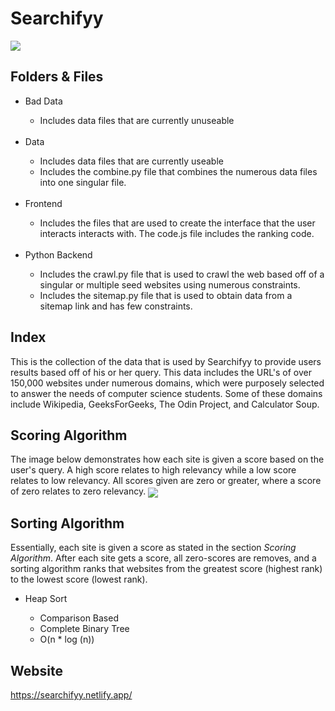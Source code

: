 # Searchifyy
<img align="center" src="https://github.com/EdwinKimsal/Searchifyy/assets/107333344/00fc0e22-425c-4989-9ea8-fda67e26d8be">

## Folders & Files
<ul>
  <li>Bad Data</li>
  <ul>
    <li>Includes data files that are currently unuseable</li>
  </ul>

  <br>

  <li>Data</li>
  <ul>
    <li>Includes data files that are currently useable</li>
    <li>Includes the combine.py file that combines the numerous data files into one singular file.</li>
  </ul>

  <br>

  <li>Frontend</li>
  <ul>
    <li>Includes the files that are used to create the interface that the user interacts interacts with. The code.js file includes the ranking code.</li>
  </ul>

  <br>
  
  <li>Python Backend</li>
  <ul>
    <li>Includes the crawl.py file that is used to crawl the web based off of a singular or multiple seed websites using numerous constraints.</li>
    <li>Includes the sitemap.py file that is used to obtain data from a sitemap link and has few constraints.</li>
  </ul>
</ul>

## Index
This is the collection of the data that is used by Searchifyy to provide users results based off of his or her query. This data includes the URL's of over 150,000 websites under numerous domains, which were purposely selected to answer the needs of computer science students. Some of these domains include Wikipedia, GeeksForGeeks, The Odin Project, and Calculator Soup.

## Scoring Algorithm
The image below demonstrates how each site is given a score based on the user's query. A high score relates to high relevancy while a low score relates to low relevancy. All scores given are zero or greater, where a score of zero relates to zero relevancy.
<img align="center" src="https://github.com/EdwinKimsal/Searchifyy/assets/107333344/fd7d9b77-bef6-46ad-aa61-a9b6d8153561">

## Sorting Algorithm
Essentially, each site is given a score as stated in the section _Scoring Algorithm_. After each site gets a score, all zero-scores are removes, and a sorting algorithm ranks that websites from the greatest score (highest rank) to the lowest score (lowest rank).

<ul>
    <li>Heap Sort</li>
    <ul>
      <li>Comparison Based</li>
      <li>Complete Binary Tree</li>
      <li>O(n * log (n))</li>
    </ul>
</ul>

## Website
https://searchifyy.netlify.app/

